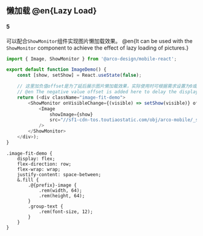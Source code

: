 ## 懒加载 @en{Lazy Load}

#### 5

可以配合`ShowMonitor`组件实现图片懒加载效果。
@en{It can be used with the `ShowMonitor` component to achieve the effect of lazy loading of pictures.}
```js
import { Image, ShowMonitor } from '@arco-design/mobile-react';

export default function ImageDemo() {
    const [show, setShow] = React.useState(false);

    // 这里加负值offset是为了延后展示图片懒加载效果，实际使用时可根据需求设置为0或正值
    // @en The negative value offset is added here to delay the display of the lazy loading effect of the picture. In actual use, it can be set to 0 or a positive value according to the requirements.
    return (<div className="image-fit-demo">
        <ShowMonitor onVisibleChange={(visible) => setShow(visible)} offset={-100} once>
            <Image
                showImage={show}
                src="//sf1-cdn-tos.toutiaostatic.com/obj/arco-mobile/_static_/large_image_5.jpg"
            />
        </ShowMonitor>
    </div>);
}
```

```less
.image-fit-demo {
    display: flex;
    flex-direction: row;
    flex-wrap: wrap;
    justify-content: space-between;
    &.fill {
        .@{prefix}-image {
            .rem(width, 64);
            .rem(height, 64);
        }
        .group-text {
            .rem(font-size, 12);
        }
    }
}
```
